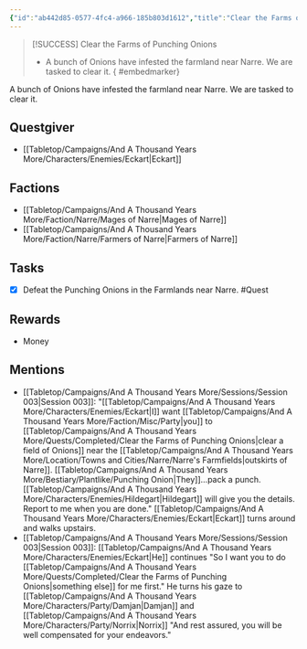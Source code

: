 ```yaml
---
{"id":"ab442d85-0577-4fc4-a966-185b803d1612","title":"Clear the Farms of Punching Onions","description":"A bunch of Onions have infested the farmland near Narre. We are tasked to clear it.","sessionReceived":3,"sessionCompleted":4,"publish":true,"date_created":"Thursday, March 2nd 2023, 5:31:39 pm","date_modified":"Friday, April 19th 2024, 6:42:38 pm","cssclasses":["mado-heading"],"path":"Tabletop/Campaigns/And A Thousand Years More/Quests/Completed/Clear the Farms of Punching Onions.md","permalink":"/tabletop/campaigns/and-a-thousand-years-more/quests/completed/clear-the-farms-of-punching-onions/","PassFrontmatter":true}
---
```



> [!SUCCESS] Clear the Farms of Punching Onions
> - A bunch of Onions have infested the farmland near Narre. We are tasked to clear it.
{ #embedmarker}


A bunch of Onions have infested the farmland near Narre. We are tasked to clear it.

## Questgiver

- [[Tabletop/Campaigns/And A Thousand Years More/Characters/Enemies/Eckart\|Eckart]]

## Factions

- [[Tabletop/Campaigns/And A Thousand Years More/Faction/Narre/Mages of Narre\|Mages of Narre]]
- [[Tabletop/Campaigns/And A Thousand Years More/Faction/Narre/Farmers of Narre\|Farmers of Narre]]

## Tasks

- [x] Defeat the Punching Onions in the Farmlands near Narre. #Quest

## Rewards

- Money

## Mentions

- [[Tabletop/Campaigns/And A Thousand Years More/Sessions/Session 003\|Session 003]]: "[[Tabletop/Campaigns/And A Thousand Years More/Characters/Enemies/Eckart\|I]] want [[Tabletop/Campaigns/And A Thousand Years More/Faction/Misc/Party\|you]] to [[Tabletop/Campaigns/And A Thousand Years More/Quests/Completed/Clear the Farms of Punching Onions\|clear a field of Onions]] near the [[Tabletop/Campaigns/And A Thousand Years More/Location/Towns and Cities/Narre/Narre's Farmfields\|outskirts of Narre]]. [[Tabletop/Campaigns/And A Thousand Years More/Bestiary/Plantlike/Punching Onion\|They]]…pack a punch. [[Tabletop/Campaigns/And A Thousand Years More/Characters/Enemies/Hildegart\|Hildegart]] will give you the details. Report to me when you are done." [[Tabletop/Campaigns/And A Thousand Years More/Characters/Enemies/Eckart\|Eckart]] turns around and walks upstairs.
- [[Tabletop/Campaigns/And A Thousand Years More/Sessions/Session 003\|Session 003]]: [[Tabletop/Campaigns/And A Thousand Years More/Characters/Enemies/Eckart\|He]] continues "So I want you to do [[Tabletop/Campaigns/And A Thousand Years More/Quests/Completed/Clear the Farms of Punching Onions\|something else]] for me first." He turns his gaze to [[Tabletop/Campaigns/And A Thousand Years More/Characters/Party/Damjan\|Damjan]] and [[Tabletop/Campaigns/And A Thousand Years More/Characters/Party/Norrix\|Norrix]] "And rest assured, you will be well compensated for your endeavors."

